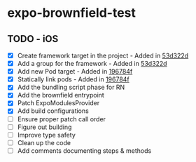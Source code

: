 # expo-brownfield-test

## TODO - iOS

- [X] Create framework target in the project - Added in [53d322d](https://github.com/pmleczek/expo-brownfield-test/commit/53d322d01818d20cba55ba4fd71fd8ce6f8d27cb)
- [X] Add a group for the framework - Added in [53d322d](https://github.com/pmleczek/expo-brownfield-test/commit/53d322d01818d20cba55ba4fd71fd8ce6f8d27cb)
- [X] Add new Pod target - Added in [196784f](https://github.com/pmleczek/expo-brownfield-test/commit/196784f565af5d990db127618cf4680e6a8282ae)
- [X] Statically link pods - Added in [196784f](https://github.com/pmleczek/expo-brownfield-test/commit/196784f565af5d990db127618cf4680e6a8282ae)
- [X] Add the bundling script phase for RN
- [X] Add the brownfield entrypoint
- [X] Patch ExpoModulesProvider
- [X] Add build configurations
- [ ] Ensure proper patch call order
- [ ] Figure out building
- [ ] Improve type safety
- [ ] Clean up the code
- [ ] Add comments documenting steps & methods
